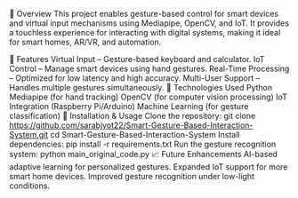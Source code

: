 📌 Overview
This project enables gesture-based control for smart devices and virtual input mechanisms using Mediapipe, OpenCV, and IoT. It provides a touchless experience for interacting with digital systems, making it ideal for smart homes, AR/VR, and automation.

🚀 Features
Virtual Input – Gesture-based keyboard and calculator.
IoT Control – Manage smart devices using hand gestures.
Real-Time Processing – Optimized for low latency and high accuracy.
Multi-User Support – Handles multiple gestures simultaneously.
🔧 Technologies Used
Python
Mediapipe (for hand tracking)
OpenCV (for computer vision processing)
IoT Integration (Raspberry Pi/Arduino)
Machine Learning (for gesture classification)
📂 Installation & Usage
Clone the repository:
git clone https://github.com/sarabjyot22/Smart-Gesture-Based-Interaction-System.git
cd Smart-Gesture-Based-Interaction-System
Install dependencies:
pip install -r requirements.txt
Run the gesture recognition system:
python main_original_code.py
📈 Future Enhancements
AI-based adaptive learning for personalized gestures.
Expanded IoT support for more smart home devices.
Improved gesture recognition under low-light conditions.
